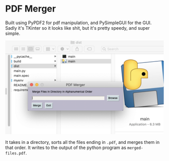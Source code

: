 # PDF Merger

Built using PyPDF2 for pdf manipulation, and PySimpleGUI for the GUI.
Sadly it's TKinter so it looks like shit, but it's pretty speedy, and super simple.

![](screen.png)

It takes in a directory, sorts all the files ending in `.pdf`, and merges them in that order. It writes to the output of the python program as `merged-files.pdf`.